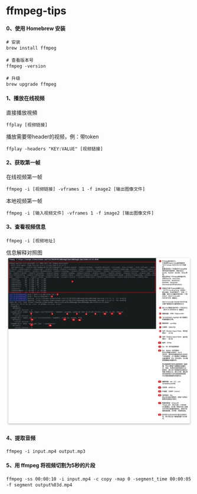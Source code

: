 # ffmpeg-tips

#### 0、使用 Homebrew 安装 
```
# 安装
brew install ffmpeg

# 查看版本号
ffmpeg -version

# 升级
brew upgrade ffmpeg
```


#### 1、播放在线视频

直接播放視頻
```
ffplay [视频链接]
```

播放需要带header的视频，例：带token
```
ffplay -headers "KEY:VALUE" [视频链接]
```
#### 2、获取第一帧
在线视频第一帧
```
ffmpeg -i [视频链接] -vframes 1 -f image2 [输出图像文件]
```
本地视频第一帧
```
ffmpeg -i [输入视频文件] -vframes 1 -f image2 [输出图像文件]
```

#### 3、查看视频信息
```
ffmpeg -i [视频地址]
```
信息解释对照图
![](./info.jpg)


#### 4、提取音频
```
ffmpeg -i input.mp4 output.mp3
```

#### 5、用 ffmpeg 将视频切割为5秒的片段
```
ffmpeg -ss 00:00:10 -i input.mp4 -c copy -map 0 -segment_time 00:00:05 -f segment output%03d.mp4
```
